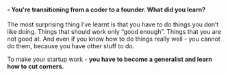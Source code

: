 #### - You're transitioning from a coder to a founder. What did you learn?

The most surprising thing I’ve learnt is that you have to do things
you don’t like doing. Things that should work only “good enough”.
Things that you are not good at. And even if you know how to do things
really well - you cannot do them, because you have other stuff to do.

To make your startup work - <b>you have to become a generalist and
learn how to cut corners.</b>
